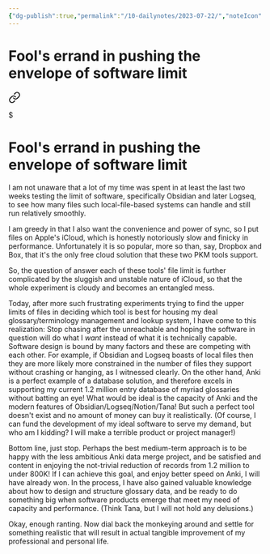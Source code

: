 ```yaml
---
{"dg-publish":true,"permalink":"/10-dailynotes/2023-07-22/","noteIcon":"2","created":"","updated":""}
---
```


# Fool's errand in pushing the envelope of software limit


<div class="transclusion internal-embed is-loaded"><a class="markdown-embed-link" href="/fool-s-errand-in-pushing-the-envelope-of-software-limit/" aria-label="Open link"><svg xmlns="http://www.w3.org/2000/svg" width="24" height="24" viewBox="0 0 24 24" fill="none" stroke="currentColor" stroke-width="2" stroke-linecap="round" stroke-linejoin="round" class="svg-icon lucide-link"><path d="M10 13a5 5 0 0 0 7.54.54l3-3a5 5 0 0 0-7.07-7.07l-1.72 1.71"></path><path d="M14 11a5 5 0 0 0-7.54-.54l-3 3a5 5 0 0 0 7.07 7.07l1.71-1.71"></path></svg></a><div class="markdown-embed">

$<div class="markdown-embed-title">

# Fool's errand in pushing the envelope of software limit

</div>



I am not unaware that a lot of my time was spent in at least the last two weeks testing the limit of software, specifically Obsidian and later Logseq, to see how many files such local-file-based systems can handle and still run relatively smoothly. 

I am greedy in that I also want the convenience and power of sync, so I put files on Apple's iCloud, which is honestly notoriously slow and finicky in performance. Unfortunately it is so popular, more so than, say, Dropbox and Box, that it's the only free cloud solution that these two PKM tools support.

So, the question of answer each of these tools' file limit is further complicated by the sluggish and unstable nature of iCloud, so that the whole experiment is cloudy and becomes an entangled mess.

Today, after more such frustrating experiments trying to find the upper limits of files in deciding which tool is best for housing my deal glossary/terminology management and lookup system, I have come to this realization: Stop chasing after the unreachable and hoping the software in question will do what I *want* instead of what it is technically capable. Software design is bound by many factors and these are competing with each other. For example, if Obsidian and Logseq boasts of local files then they are more likely more constrained in the number of files they support without crashing or hanging, as I witnessed clearly. On the other hand, Anki is a perfect example of a database solution, and therefore excels in supporting my current 1.2 million entry database of myriad glossaries without batting an eye! What would be ideal is the capacity of Anki and the modern features of Obsidian/Logseq/Notion/Tana! But such a perfect tool doesn't exist and no amount of money can buy it realistically. (Of course, I can fund the development of my ideal software to serve my demand, but who am I kidding? I will make a terrible product or project manager!) 

Bottom line, just stop. Perhaps the best medium-term approach is to be happy with the less ambitious Anki data merge project, and be satisfied and content in enjoying the not-trivial reduction of records from 1.2 million to under 800K! If I can achieve this goal, and enjoy better speed on Anki, I will have already won. In the process, I have also gained valuable knowledge about how to design and structure glossary data, and be ready to do something big when software products emerge that meet my need of capacity and performance. (Think Tana, but I will not hold any delusions.)

Okay, enough ranting. Now dial back the monkeying around and settle for something realistic that will result in actual tangible improvement of my professional and personal life.

</div></div>
